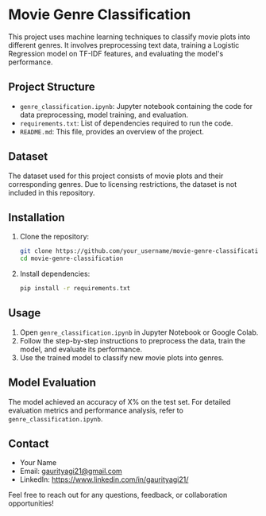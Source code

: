 # Movie Genre Classification

This project uses machine learning techniques to classify movie plots into different genres. It involves preprocessing text data, training a Logistic Regression model on TF-IDF features, and evaluating the model's performance.

## Project Structure

- `genre_classification.ipynb`: Jupyter notebook containing the code for data preprocessing, model training, and evaluation.
- `requirements.txt`: List of dependencies required to run the code.
- `README.md`: This file, provides an overview of the project.

## Dataset

The dataset used for this project consists of movie plots and their corresponding genres. Due to licensing restrictions, the dataset is not included in this repository.

## Installation

1. Clone the repository:

   ```bash
   git clone https://github.com/your_username/movie-genre-classification.git
   cd movie-genre-classification
2. Install dependencies:

   ```bash
   pip install -r requirements.txt

## Usage

1. Open `genre_classification.ipynb` in Jupyter Notebook or Google Colab.
2. Follow the step-by-step instructions to preprocess the data, train the model, and evaluate its performance.
3. Use the trained model to classify new movie plots into genres.

## Model Evaluation

The model achieved an accuracy of X% on the test set. For detailed evaluation metrics and performance analysis, refer to `genre_classification.ipynb`.

## Contact

- Your Name
- Email: gaurityagi21@gmail.com
- LinkedIn: https://www.linkedin.com/in/gaurityagi21/

Feel free to reach out for any questions, feedback, or collaboration opportunities!
